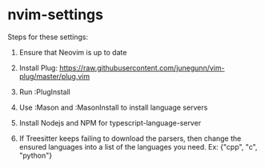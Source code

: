 # nvim-settings

Steps for these settings:

1. Ensure that Neovim is up to date

2. Install Plug: https://raw.githubusercontent.com/junegunn/vim-plug/master/plug.vim

3. Run :PlugInstall

4. Use :Mason and :MasonInstall to install language servers

5. Install Nodejs and NPM for typescript-language-server

6. If Treesitter keeps failing to download the parsers, then change the ensured
   languages into a list of the languages you need. Ex: {"cpp", "c", "python"}
